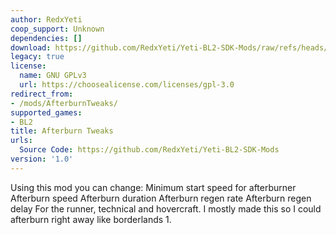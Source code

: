 ```yaml
---
author: RedxYeti
coop_support: Unknown
dependencies: []
download: https://github.com/RedxYeti/Yeti-BL2-SDK-Mods/raw/refs/heads/main/AfterburnTweaks/AfterburnTweaks.zip
legacy: true
license:
  name: GNU GPLv3
  url: https://choosealicense.com/licenses/gpl-3.0
redirect_from:
- /mods/AfterburnTweaks/
supported_games:
- BL2
title: Afterburn Tweaks
urls:
  Source Code: https://github.com/RedxYeti/Yeti-BL2-SDK-Mods
version: '1.0'
---
```

Using this mod you can change: 
Minimum start speed for afterburner 
Afterburn speed 
Afterburn duration 
Afterburn regen rate 
Afterburn regen delay 
For the runner, technical and hovercraft. 
I mostly made this so I could afterburn right away like borderlands 1.